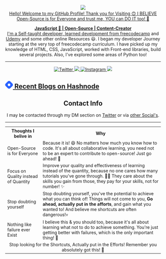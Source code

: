 <p align="center"><a href="https://twitter.com/Kumar_Sons_off" target="_blank"><img src="https://user-images.githubusercontent.com/88786642/197327084-2d0cae22-8fa3-4229-a902-f01e0c05d9c5.png" alternate="Hero_Profile_Image"/><br />
Hello! Welcome to my GitHub Profile! Thank you for Visiting 🙃  I BELIEVE Open-Source is for Everyone and trust me, YOU can DO IT too! 🚀 </p>

<p align="center"><b>JavaScript 💛 | Open-Source | Content-Creator</b>
<br />
  I'm a Self-taught developer, learned development from
  <a href="https://freecodecamp.org">freecodecamp</a> and
  <a href="https://www.udemy.com">Udemy</a> and some other online Resources 😃.
  I began my developer Journey starting at the very top of freecodecamp
  curriculum. I have picked up my knowledge of HTML, CSS, JavaScript, worked
  with Front-end libraries, build several projects. Also, I've explored some
  areas of Python too!
  <br />
  <hr />


<!-- Socials:start -->
<p align="center" id="Socials">
  <a href="https://twitter.com/intent/follow?screen_name=Kumar_Sons_off"
    target="_blank"
    rel="noopener noreferrer">
     <img alt="Twitter" src="https://img.shields.io/twitter/follow/Kumar_Sons_off?color=Red&label=Priyanshu%20Kumawat&logo=Twitter&logoColor=Blue&style=for-the-badge"  />
  </a>
  <a href="https://hashnode.com/@Kumarsonsoff3"
    target="_blank"
    rel="noopener noreferrer" >
    <img
      src="https://img.shields.io/badge/Priyanshu%20Kumawat-purple?logo=hashnode&logoColor=darkblue&color=white&style=for-the-badge" />
  </a>
  <a href="https://www.instagram.com/Priyanshu_kumawat_off/"
    target="_blank"
    rel="noopener noreferrer" >
    <img
      alt="Instagram"
      src="https://img.shields.io/badge/Priyanshu%20Kumawat-blue?logo=instagram&logocolor=Pink&color=white&style=for-the-badge" />
  </a>
  <a href="https://linkedin.com/in/kumarsonsoff"
    target="_blank"
    rel="noopener noreferrer">
      <img
      src="https://img.shields.io/badge/Priyanshu%20Kumawat-purple?logo=linkedin&logoColor=blue&color=grey&style=for-the-badge" />
  </a>
</p>
<!-- Socials:end  -->



<h2>
  <a href="https://kumarsonsoff.hashnode.dev//" target="_blank">
    <img
      src="https://github.com/FrancescoXX/FrancescoXX/blob/main/CDyAuTy75.png"
      title="Hashnode"
      alt="Hashnode blog"
      width="25"
    />
    Recent Blogs on Hashnode
  </a>
</h2>

<!-- HASHNODE_BLOG:START -->
<!-- HASHNODE_BLOG:START -->


<h2 align="center">Contact Info</h2>
<p align="center">
  I may be contacted through my DM section on  <a
    href="https://twitter.com/messages/compose?recipient_id=1423520982392705037&text=YOUR_TEXT_HERE"
    target="_blank"
    rel="noopener noreferrer"
    >Twitter</a> or via  <a href="#Socials" target="_blank" rel="noopener noreferrer">other Social's</a>.
</p>

<hr/>

<table>
  <tr>
    <th>Thoughts I belive in</th>
    <th>Why</th>
  </tr>
  <tr>
    <td>Open-Source is for Everyone</td>
    <td>Because it is! 😄 No matters how much you know how to code. It's all about collaborative learning, you need not to be an expert to contribute to open-source! Just go ahead! 🧐</td>
  </tr>
  <tr>
    <td>Focus on Quality instead of Quantity</td>
    <td>Improve your quality and effectiveness of learning instead of the quantity, because no one cares how many tutorials you've gone through. 🤦‍♂️ They care about the skills you gain from those, they pay for your skills, not for number! ✨</td>
  </tr>
  <tr>
    <td>Stop doubting yourself</td>
    <td>Stop doubting yourself, you've the potential to achieve what you can think of! Things will not come to you, <b>Go ahead, actually put in the afforts</b>, and gain what you wanted to! And believe me shortcuts are often dangerous!💀 </td>
  </tr>
  <tr>
    <td>Nothing like failure ever Exist</td>
    <td>I believe this & you should too, because it's all about learning what not to do to achieve something. You're just getting better with failures, which is the only important thing! 🎯</td>
  </tr>
  <tr>
    <td colspan="2" align="center">Stop looking for the Shortcuts, Actually put in the Efforts! Remember you absolutely got this! 💪</td>
  </tr>
</table>
